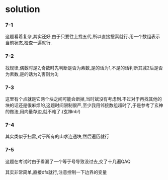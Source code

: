 # solution

### 7-1

这题看着复杂,其实还好,由于只要往上找五代,所以直接搜索就行.用一个数组表示当前状态,检查一遍就行.

### 7-2

找规律,偶数时是2,奇数时先判断是否为素数,是的话为1,不是的话判断其减2后是否为素数,是的话为2,否则为3;

### 7-3

这里有个点就是它两个块之间可能会断掉,当时斌没有考虑到.不过对于再找其他的块的话还是很麻烦的,这题时间限制很严,至少我用邻接数组超时了,于是参考了玄神的做法,用向量存边,就不难了.(玄神nb!)

### 7-4

其实类似于扫雷,对于所有的山求连通块,然后遍历就行

### 7-5

这题在考试时由于看漏了一个等于号导致没过去,交了十几遍QAQ

其实非常简单,直接dfs就行,注意控制一下边界的变量